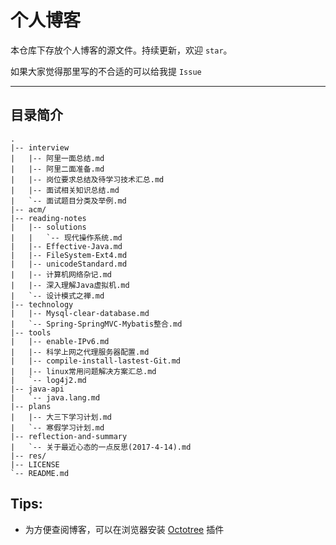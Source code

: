 # 个人博客

本仓库下存放个人博客的源文件。持续更新，欢迎 `star`。

如果大家觉得那里写的不合适的可以给我提 `Issue`

---

## 目录简介

```
.
|-- interview
|   |-- 阿里一面总结.md
|   |-- 阿里二面准备.md
|   |-- 岗位要求总结及待学习技术汇总.md
|   |-- 面试相关知识总结.md
|   `-- 面试题目分类及举例.md
|-- acm/
|-- reading-notes
|   |-- solutions
|   |   `-- 现代操作系统.md
|   |-- Effective-Java.md
|   |-- FileSystem-Ext4.md
|   |-- unicodeStandard.md
|   |-- 计算机网络杂记.md
|   |-- 深入理解Java虚拟机.md
|   `-- 设计模式之禅.md
|-- technology
|   |-- Mysql-clear-database.md
|   `-- Spring-SpringMVC-Mybatis整合.md
|-- tools
|   |-- enable-IPv6.md
|   |-- 科学上网之代理服务器配置.md
|   |-- compile-install-lastest-Git.md
|   |-- linux常用问题解决方案汇总.md
|   `-- log4j2.md
|-- java-api
|   `-- java.lang.md
|-- plans
|   |-- 大三下学习计划.md
|   `-- 寒假学习计划.md
|-- reflection-and-summary
|   `-- 关于最近心态的一点反思(2017-4-14).md
|-- res/
|-- LICENSE
`-- README.md
```

## Tips:

- 为方便查阅博客，可以在浏览器安装 [Octotree](https://github.com/buunguyen/octotree) 插件
